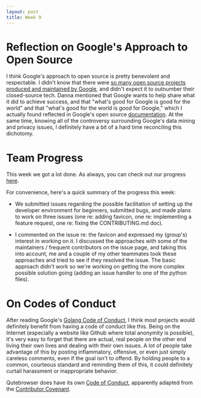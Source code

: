 ```yaml
---
layout: post
title: Week 9
---
```


# Reflection on Google's Approach to Open Source

I think Google's approach to open source is pretty benevolent and respectable. I didn't know that there were [so many open source projects produced and maintained by Google](https://opensource.google.com/projects/explore/featured), and didn't expect it to outnumber their closed-source tech. Danna mentioned that Google wants to help share what it did to achieve success, and that "what's good for Google is good for the world" and that "what's good for the world is good for Google," which I actually found reflected in Google's open source [documentation](https://opensource.google.com/docs/). At the same time, knowing all of the controversy surrounding Google's data mining and privacy issues, I definitely have a bit of a hard time reconciling this dichotomy.

# Team Progress

This week we got a lot done. As always, you can check out our progress [here](https://github.com/nyu-ossd-s18/qutebrowser-team/blob/master/meeting-minutes.md).

For convenience, here's a quick summary of the progress this week:  
  * We submitted issues regarding the possible facilitation of setting up the developer environment for beginners, submitted bugs, and made plans to work on three issues (one re: adding favicon, one re: implementing a feature request, one re: fixing the CONTRIBUTING.md doc).

  * I commented on the issue re: the favicon and expressed my (group's) interest in working on it. I discussed the approaches with some of the maintainers / frequent contributors on the issue page, and taking this into account, me and a couple of my other teammates took these approaches and tried to see if they resolved the issue. The basic approach didn't work so we're working on getting the more complex possible solution going (adding an issue handler to one of the python files).

# On Codes of Conduct

After reading Google's [Golang Code of Conduct](https://golang.org/conduct), I think most projects would definitely benefit from having a code of conduct like this. Being on the Internet (especially a website like Github where total anonymity is possible), it's very easy to forget that there are actual, real people on the other end living their own lives and dealing with their own issues. A lot of people take advantage of this by posting inflammatory, offensive, or even just simply careless comments, even if the goal isn't to offend. By holding people to a common, courteous standard and reminding them of this, it could definitely curtail harassment or inappropriate behavior.

Qutebrowser does have its own [Code of Conduct](https://github.com/qutebrowser/qutebrowser/blob/master/.github/CODE_OF_CONDUCT.md), apparently adapted from the [Contributor Covenant](http://contributor-covenant.org/version/1/4).
